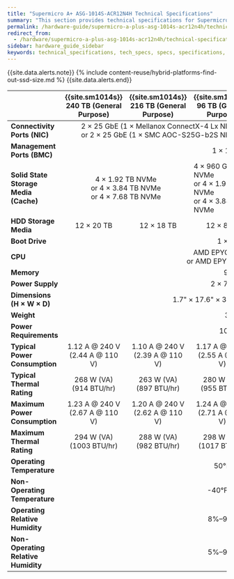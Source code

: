 ```yaml
---
title: "Supermicro A+ ASG-1014S-ACR12N4H Technical Specifications"
summary: "This section provides technical specifications for Supermicro 1014S node types."
permalink: /hardware-guide/supermicro-a-plus-asg-1014s-acr12n4h/technical-specifications.html
redirect_from:
  - /hardware/supermicro-a-plus-asg-1014s-acr12n4h/technical-specifications.html
sidebar: hardware_guide_sidebar
keywords: technical_specifications, tech_specs, specs, specifications, Supermicro, Supermicro_1014S, 1014S, ACR12N4H
---
```


{{site.data.alerts.note}}
{% include content-reuse/hybrid-platforms-find-out-ssd-size.md %}
{{site.data.alerts.end}}

<table cellspacing="0" cellpadding="0">
  <thead>
    <tr>
      <th></th>
      <th><strong>{{site.sm1014s}} 240 TB (General Purpose)</strong></th>
      <th><strong>{{site.sm1014s}} 216 TB (General Purpose)</strong></th>
      <th><strong>{{site.sm1014s}} 96 TB (General Purpose)</strong></th>
      <th><strong>{{site.sm1014s}} 240 TB (Active)</strong></th>
      <th><strong>{{site.sm1014s}} 216 TB (Active)</strong></th>
      <th><strong>{{site.sm1014s}} 96 TB (Active)</strong></th>
    </tr>
  </thead>
  <tbody>
    <tr>
      <td><strong>Connectivity Ports (NIC)</strong></td>
      <td colspan="3" style="text-align: center;">2 &#215; 25 GbE (1 &#215; Mellanox ConnectX-4 Lx NIC)<br>or 2 &#215; 25 GbE (1 &#215; SMC AOC-S25G-b2S NIC)</td>
      <td colspan="3" style="text-align: center;">2 &#215; 100 GbE (1 &#215; Mellanox ConnectX-6 NIC)<br>or 2 &#215; 100 GbE (1 &#215; SMC AOC-S100G-b2C NIC)</td>    
    </tr>
    <tr>
      <td><strong>Management Ports (BMC)</strong></td>
      <td colspan="6" style="text-align: center;">1 &#215; 1 GbE Base-T (RJ45)</td>
    </tr>
    <tr>
      <td><strong>Solid State Storage Media (Cache)</strong></td>
      <td colspan="2" style="text-align: center;">4 &#215; 1.92 TB NVMe<br>or 4 &#215; 3.84 TB NVMe<br>or 4 &#215; 7.68 TB NVMe</td>
      <td>4 &#215; 960 GB NVMe<br>or 4 &#215; 1.92 TB NVMe<br>or 4 &#215; 3.84 TB NVMe</td>
      <td colspan="2" style="text-align: center;">4 &#215; 1.92 TB NVMe<br>or 4 &#215; 3.84 TB NVMe<br>or 4 &#215; 7.68 TB NVMe</td>
      <td>4 &#215; 960 GB NVMe<br>or 4 &#215; 1.92 TB NVMe<br>or 4 &#215; 3.84 TB NVMe</td>
    </tr>
    <tr>
      <td><strong>HDD Storage Media</strong></td>
      <td style="text-align: center;">12 &#215; 20 TB</td>
      <td style="text-align: center;">12 &#215; 18 TB</td>
      <td style="text-align: center;">12 &#215; 8 TB</td>
      <td style="text-align: center;">12 &#215; 20 TB</td>
      <td style="text-align: center;">12 &#215; 18 TB</td>
      <td style="text-align: center;">12 &#215; 8 TB</td>
    </tr>    
    <tr>
      <td><strong>Boot Drive</strong></td>
      <td colspan="6" style="text-align: center;">1 &#215; 960 GB M.2 NVMe</td>
    </tr>
    <tr>
      <td><strong>CPU</strong></td>
      <td colspan="6" style="text-align: center;">AMD EPYC 7232P 8-Core Processor<br>or AMD EPYC 7313P 16-Core Processor</td>
    </tr>
    <tr>
      <td><strong>Memory</strong></td>
      <td colspan="6" style="text-align: center;">96 GB (6 GB &#215; 16)</td>
    </tr>
    <tr>
      <td><strong>Power Supply</strong></td>
      <td colspan="6" style="text-align: center;">2 &#215; 750 W Power Supplies</td>
    </tr>
    <tr>
      <td><strong>Dimensions (H &#215; W &#215; D)</strong></td>
      <td colspan="6" style="text-align: center;">1.7" &#215; 17.6" &#215; 37" (43 mm &#215; 447 mm &#215; 940 mm)</td>
    </tr>
    <tr>
      <td><strong>Weight</strong></td>
      <td colspan="6" style="text-align: center;">39.5 lbs (17.5 kg)</td>
    </tr>
    <tr>
      <td><strong>Power Requirements</strong></td>
      <td colspan="6" style="text-align: center;">100&ndash;240 V, 50/60Hz</td>
    </tr>
    <tr>
      <td><strong>Typical Power Consumption</strong></td>
      <td style="text-align: center;"> 1.12 A @ 240 V<br>(2.44 A @ 110 V)</td>
      <td style="text-align: center;"> 1.10 A @ 240 V<br>(2.39 A @ 110 V)</td>
      <td style="text-align: center;"> 1.17 A @ 240 V<br>(2.55 A @ 110 V)</td>
      <td style="text-align: center;"> 1.20 A @ 240 V<br>(2.62 A @ 110 V)</td>
      <td style="text-align: center;"> 1.18 A @ 240 V<br>(2.56 A @ 110 V)</td>
      <td style="text-align: center;"> 1.25 A @ 240 V<br>(2.74 A @ 110 V)</td>
    </tr>
    <tr>
      <td><strong>Typical Thermal Rating</strong></td>
      <td style="text-align: center;"> 268 W (VA)<br>(914 BTU/hr)</td>
      <td style="text-align: center;"> 263 W (VA)<br>(897 BTU/hr)</td>
      <td style="text-align: center;"> 280 W (VA)<br>(955 BTU/hr)</td>
      <td style="text-align: center;"> 288 W (VA)<br>(983 BTU/hr)</td>
      <td style="text-align: center;"> 282 W (VA)<br>(962 BTU/hr)</td>
      <td style="text-align: center;"> 301 W (VA)<br>(1028 BTU/hr)</td>
    </tr>
    <tr>
      <td><div><strong>Maximum Power Consumption</strong></div></td>
      <td style="text-align: center;"> 1.23 A @ 240 V<br>(2.67 A @ 110 V)</td>
      <td style="text-align: center;"> 1.20 A @ 240 V<br>(2.62 A @ 110 V)</td>
      <td style="text-align: center;"> 1.24 A @ 240 V<br>(2.71 A @ 110 V)</td>
      <td style="text-align: center;"> 1.35 A @ 240 V<br>(2.94 A @ 110 V)</td>
      <td style="text-align: center;"> 1.32 A @ 240 V<br>(2.88 A @ 110 V)</td>
      <td style="text-align: center;"> 1.36 A @ 240 V<br>(2.97 A @ 110 V)</td>
    </tr>
    <tr>
      <td><strong>Maximum Thermal Rating</strong></td>
      <td style="text-align: center;"> 294 W (VA)<br>(1003 BTU/hr)</td>
      <td style="text-align: center;"> 288 W (VA)<br>(982 BTU/hr)</td>
      <td style="text-align: center;"> 298 W (VA)<br>(1017 BTU/hr)</td>
      <td style="text-align: center;"> 323 W (VA)<br>(1102 BTU/hr)</td>
      <td style="text-align: center;"> 317 W (VA)<br>(1081 BTU/hr)</td>
      <td style="text-align: center;"> 327 W (VA)<br>(1116 BTU/hr)</td>
    </tr>
    <tr>
      <td><strong>Operating Temperature</strong></td>
      <td colspan="6" style="text-align: center;">50&deg;F&ndash;95&deg;F (10&deg;C&ndash;35&deg;C)</td>
    </tr>
    <tr>
      <td><strong>Non-Operating Temperature</strong></td>
      <td colspan="6" style="text-align: center;">-40&deg;F&ndash;140&deg;F (-40&deg;C&ndash;60&deg;C)</td>
    </tr>
    <tr>
      <td><strong>Operating Relative Humidity</strong></td>
      <td colspan="6" style="text-align: center;">8%&ndash;90% (non-condensing)</td>
    </tr>
    <tr>
      <td><div><strong>Non-Operating Relative Humidity</strong></div></td>
      <td colspan="6" style="text-align: center;">5%&ndash;95% (non-condensing)</td>
    </tr>
  </tbody>
</table>
